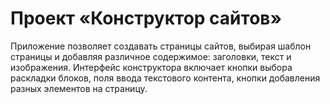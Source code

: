 # Проект «Конструктор сайтов»

Приложение позволяет создавать страницы сайтов, выбирая шаблон страницы и добавляя различное содержимое: заголовки, текст и изображения. Интерфейс конструктора включает кнопки выбора раскладки блоков, поля ввода текстового контента, кнопки добавления разных элементов на страницу. 
